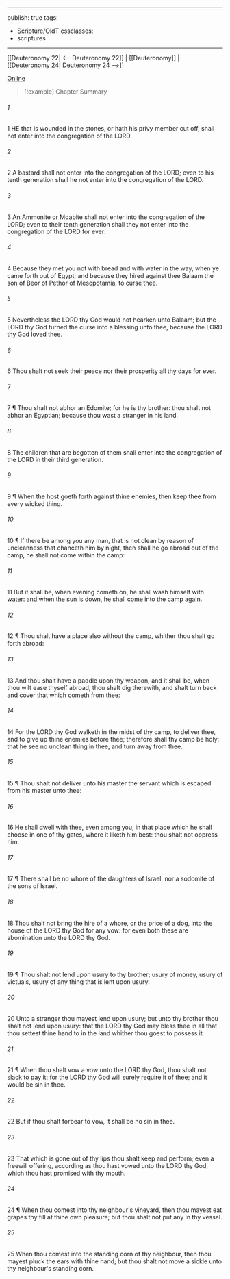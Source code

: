 

---
publish: true
tags:
  - Scripture/OldT
cssclasses:
  - scriptures
---
[[Deuteronomy 22| <-- Deuteronomy 22]] | [[Deuteronomy]] | [[Deuteronomy 24| Deuteronomy 24 -->]]

[Online](https://churchofjesuschrist.org/study/scriptures/ot/deut/23?lang=eng)

>[!example] Chapter Summary
>
###### 1
1 HE that is wounded in the stones, or hath his privy member cut off, shall not enter into the congregation of the LORD.
###### 2
2 A bastard shall not enter into the congregation of the LORD; even to his tenth generation shall he not enter into the congregation of the LORD.
###### 3
3 An Ammonite or Moabite shall not enter into the congregation of the LORD; even to their tenth generation shall they not enter into the congregation of the LORD for ever:
###### 4
4 Because they met you not with bread and with water in the way, when ye came forth out of Egypt; and because they hired against thee Balaam the son of Beor of Pethor of Mesopotamia, to curse thee.
###### 5
5 Nevertheless the LORD thy God would not hearken unto Balaam; but the LORD thy God turned the curse into a blessing unto thee, because the LORD thy God loved thee.
###### 6
6 Thou shalt not seek their peace nor their prosperity all thy days for ever.
###### 7
7 ¶ Thou shalt not abhor an Edomite; for he is thy brother: thou shalt not abhor an Egyptian; because thou wast a stranger in his land.
###### 8
8 The children that are begotten of them shall enter into the congregation of the LORD in their third generation.
###### 9
9 ¶ When the host goeth forth against thine enemies, then keep thee from every wicked thing.
###### 10
10 ¶ If there be among you any man, that is not clean by reason of uncleanness that chanceth him by night, then shall he go abroad out of the camp, he shall not come within the camp:
###### 11
11 But it shall be, when evening cometh on, he shall wash himself with water: and when the sun is down, he shall come into the camp again.
###### 12
12 ¶ Thou shalt have a place also without the camp, whither thou shalt go forth abroad:
###### 13
13 And thou shalt have a paddle upon thy weapon; and it shall be, when thou wilt ease thyself abroad, thou shalt dig therewith, and shalt turn back and cover that which cometh from thee:
###### 14
14 For the LORD thy God walketh in the midst of thy camp, to deliver thee, and to give up thine enemies before thee; therefore shall thy camp be holy: that he see no unclean thing in thee, and turn away from thee.
###### 15
15 ¶ Thou shalt not deliver unto his master the servant which is escaped from his master unto thee:
###### 16
16 He shall dwell with thee, even among you, in that place which he shall choose in one of thy gates, where it liketh him best: thou shalt not oppress him.
###### 17
17 ¶ There shall be no whore of the daughters of Israel, nor a sodomite of the sons of Israel.
###### 18
18 Thou shalt not bring the hire of a whore, or the price of a dog, into the house of the LORD thy God for any vow: for even both these are abomination unto the LORD thy God.
###### 19
19 ¶ Thou shalt not lend upon usury to thy brother; usury of money, usury of victuals, usury of any thing that is lent upon usury:
###### 20
20 Unto a stranger thou mayest lend upon usury; but unto thy brother thou shalt not lend upon usury: that the LORD thy God may bless thee in all that thou settest thine hand to in the land whither thou goest to possess it.
###### 21
21 ¶ When thou shalt vow a vow unto the LORD thy God, thou shalt not slack to pay it: for the LORD thy God will surely require it of thee; and it would be sin in thee.
###### 22
22 But if thou shalt forbear to vow, it shall be no sin in thee.
###### 23
23 That which is gone out of thy lips thou shalt keep and perform; even a freewill offering, according as thou hast vowed unto the LORD thy God, which thou hast promised with thy mouth.
###### 24
24 ¶ When thou comest into thy neighbour's vineyard, then thou mayest eat grapes thy fill at thine own pleasure; but thou shalt not put any in thy vessel.
###### 25
25 When thou comest into the standing corn of thy neighbour, then thou mayest pluck the ears with thine hand; but thou shalt not move a sickle unto thy neighbour's standing corn.



